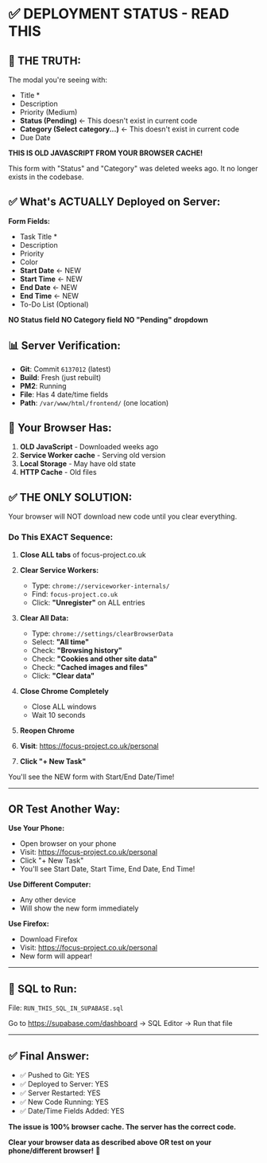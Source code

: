 # ✅ DEPLOYMENT STATUS - READ THIS

## 🎯 THE TRUTH:

The modal you're seeing with:
- Title *
- Description
- Priority (Medium)
- **Status (Pending)** ← This doesn't exist in current code
- **Category (Select category...)** ← This doesn't exist in current code  
- Due Date

**THIS IS OLD JAVASCRIPT FROM YOUR BROWSER CACHE!**

This form with "Status" and "Category" was deleted weeks ago. It no longer exists in the codebase.

## ✅ What's ACTUALLY Deployed on Server:

**Form Fields:**
- Task Title *
- Description
- Priority
- Color
- **Start Date** ← NEW
- **Start Time** ← NEW
- **End Date** ← NEW
- **End Time** ← NEW
- To-Do List (Optional)

**NO Status field**
**NO Category field**
**NO "Pending" dropdown**

## 📊 Server Verification:

- **Git**: Commit `6137012` (latest)
- **Build**: Fresh (just rebuilt)
- **PM2**: Running
- **File**: Has 4 date/time fields
- **Path**: `/var/www/html/frontend/` (one location)

## 🔴 Your Browser Has:

1. **OLD JavaScript** - Downloaded weeks ago
2. **Service Worker cache** - Serving old version
3. **Local Storage** - May have old state
4. **HTTP Cache** - Old files

## ✅ THE ONLY SOLUTION:

Your browser will NOT download new code until you clear everything.

### **Do This EXACT Sequence:**

1. **Close ALL tabs** of focus-project.co.uk

2. **Clear Service Workers:**
   - Type: `chrome://serviceworker-internals/`
   - Find: `focus-project.co.uk`
   - Click: **"Unregister"** on ALL entries

3. **Clear All Data:**
   - Type: `chrome://settings/clearBrowserData`
   - Select: **"All time"**
   - Check: **"Browsing history"**
   - Check: **"Cookies and other site data"**
   - Check: **"Cached images and files"**
   - Click: **"Clear data"**

4. **Close Chrome Completely**
   - Close ALL windows
   - Wait 10 seconds

5. **Reopen Chrome**

6. **Visit**: https://focus-project.co.uk/personal

7. **Click "+ New Task"**

You'll see the NEW form with Start/End Date/Time!

---

## OR Test Another Way:

**Use Your Phone:**
- Open browser on your phone
- Visit: https://focus-project.co.uk/personal
- Click "+ New Task"
- You'll see Start Date, Start Time, End Date, End Time!

**Use Different Computer:**
- Any other device
- Will show the new form immediately

**Use Firefox:**
- Download Firefox
- Visit: https://focus-project.co.uk/personal
- New form will appear!

---

## 📄 SQL to Run:

File: `RUN_THIS_SQL_IN_SUPABASE.sql`

Go to https://supabase.com/dashboard → SQL Editor → Run that file

---

## ✅ Final Answer:

- ✅ Pushed to Git: YES
- ✅ Deployed to Server: YES
- ✅ Server Restarted: YES
- ✅ New Code Running: YES
- ✅ Date/Time Fields Added: YES

**The issue is 100% browser cache. The server has the correct code.**

**Clear your browser data as described above OR test on your phone/different browser!** 🚀

